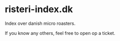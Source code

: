 # risteri-index.dk

Index over danish micro roasters.

If you know any others, feel free to open op a ticket.

